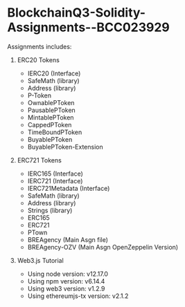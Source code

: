 # BlockchainQ3-Solidity-Assignments--BCC023929

Assignments includes:
1. ERC20 Tokens
   * IERC20 (Interface)
   * SafeMath (library)
   * Address (library)
   * P-Token
   * OwnablePToken
   * PausablePToken
   * MintablePToken
   * CappedPToken
   * TimeBoundPToken
   * BuyablePToken
   * BuyablePToken-Extension

2. ERC721 Tokens
   * IERC165 (Interface)
   * IERC721 (Interface)
   * IERC721Metadata (Interface)
   * SafeMath (library)
   * Address (library)
   * Strings (library)
   * ERC165
   * ERC721
   * PTown
   * BREAgency (Main Asgn file)
   * BREAgency-OZV (Main Asgn OpenZeppelin Version)
   
3. Web3.js Tutorial
   * Using node version: v12.17.0
   * Using npm version: v6.14.4
   * Using web3 version: v1.2.9
   * Using ethereumjs-tx version: v2.1.2
